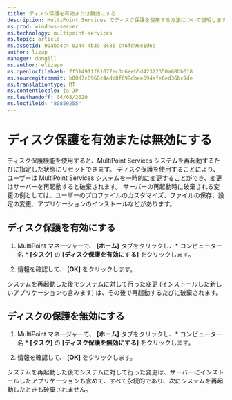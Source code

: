 ```yaml
---
title: ディスク保護を有効または無効にする
description: MultiPoint Services でディスク保護を使用する方法について説明します。
ms.prod: windows-server
ms.technology: multipoint-services
ms.topic: article
ms.assetid: 00aba4c4-0244-4b39-8c85-c46fd96e1d6a
author: lizap
manager: dongill
ms.author: elizapo
ms.openlocfilehash: 7f51491ff81077ec3d6eeb5d42322350a68bb018
ms.sourcegitcommit: b00d7c8968c4adc8f699dbee694afe6ed36bc9de
ms.translationtype: MT
ms.contentlocale: ja-JP
ms.lasthandoff: 04/08/2020
ms.locfileid: "80859255"
---
```

# <a name="enable-or-disable-disk-protection"></a>ディスク保護を有効または無効にする
ディスク保護機能を使用すると、MultiPoint Services システムを再起動するたびに指定した状態にリセットできます。 ディスク保護を使用することにより、ユーザーは MultiPoint Services システムを一時的に変更することができ、変更はサーバーを再起動すると破棄されます。 サーバーの再起動時に破棄される変更の例としては、ユーザーのプロファイルのカスタマイズ、ファイルの保存、設定の変更、アプリケーションのインストールなどがあります。  
  
## <a name="enable-disk-protection"></a>ディスク保護を有効にする  
  
1.  MultiPoint マネージャーで、 **[ホーム]** タブをクリックし、* コンピューター名 * **[タスク]** の **[ディスク保護を有効にする]** をクリックします。  
  
2.  情報を確認して、 **[OK]** をクリックします。  
  
システムを再起動した後でシステムに対して行った変更 (インストールした新しいアプリケーションも含みます) は、その後で再起動するたびに破棄されます。  
  
## <a name="disable-disk-protection"></a>ディスクの保護を無効にする  
  
1.  MultiPoint マネージャーで、 **[ホーム]** タブをクリックし、* コンピューター名 * **[タスク]** の **[ディスク保護を無効にする]** をクリックします。  
  
2.  情報を確認して、 **[OK]** をクリックします。  
  
システムを再起動した後でシステムに対して行った変更は、サーバーにインストールしたアプリケーションも含めて、すべて永続的であり、次にシステムを再起動したときも破棄されません。  
  

